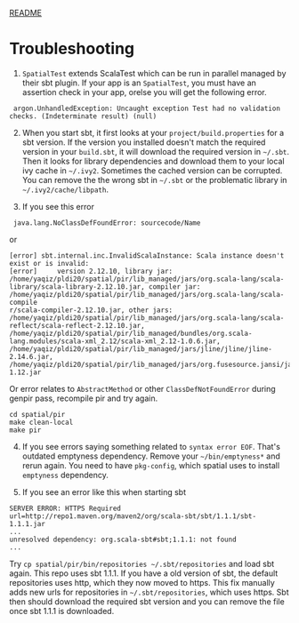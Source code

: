 [README](../README.md)

# Troubleshooting

1. `SpatialTest` extends ScalaTest which can be run in parallel managed by their sbt plugin. If your app is an `SpatialTest`, you must have an assertion check in your app, orelse you will get the following error. 
```
 argon.UnhandledException: Uncaught exception Test had no validation checks. (Indeterminate result) (null)   
```

2. When you start sbt, it first looks at your `project/build.properties` for a sbt version. If the version you installed doesn't match the required version in your `build.sbt`, it will download the required version in `~/.sbt`. Then it looks for library dependencies and download them to your local ivy cache in `~/.ivy2`. Sometimes the cached version can be corrupted. You can remove the the wrong sbt in `~/.sbt` or the problematic library in `~/.ivy2/cache/libpath`. 

3. If you see this error
```
 java.lang.NoClassDefFoundError: sourcecode/Name 
```
or 
```
[error] sbt.internal.inc.InvalidScalaInstance: Scala instance doesn't exist or is invalid:                                                                               
[error]     version 2.12.10, library jar: /home/yaqiz/pldi20/spatial/pir/lib_managed/jars/org.scala-lang/scala-library/scala-library-2.12.10.jar, compiler jar: /home/yaqiz/pldi20/spatial/pir/lib_managed/jars/org.scala-lang/scala-compile
r/scala-compiler-2.12.10.jar, other jars: /home/yaqiz/pldi20/spatial/pir/lib_managed/jars/org.scala-lang/scala-reflect/scala-reflect-2.12.10.jar, /home/yaqiz/pldi20/spatial/pir/lib_managed/bundles/org.scala-lang.modules/scala-xml_2.12/scala-xml_2.12-1.0.6.jar, /home/yaqiz/pldi20/spatial/pir/lib_managed/jars/jline/jline/jline-2.14.6.jar, /home/yaqiz/pldi20/spatial/pir/lib_managed/jars/org.fusesource.jansi/jansi/jansi-1.12.jar
```
Or error relates to `AbstractMethod` or other `ClassDefNotFoundError` during genpir pass, recompile pir and try again. 
```
cd spatial/pir
make clean-local
make pir
```

4. If you see errors saying something related to `syntax error EOF`. That's outdated emptyness dependency. Remove your `~/bin/emptyness*` and rerun again. You need to have `pkg-config`, which spatial uses to install `emptyness` dependency.

5. If you see an error like this when starting sbt
```
SERVER ERROR: HTTPS Required url=http://repo1.maven.org/maven2/org/scala-sbt/sbt/1.1.1/sbt-1.1.1.jar
...
unresolved dependency: org.scala-sbt#sbt;1.1.1: not found
...
```
Try `cp spatial/pir/bin/repositories ~/.sbt/repositories` and load sbt again. 
This repo uses sbt 1.1.1. If you have a old version of sbt, the default repositories uses http, which they now moved to https. This fix manually adds new urls for repositories in `~/.sbt/repositories`, which uses https. 
Sbt then should download the required sbt version and you can remove the file once sbt 1.1.1 is downloaded. 
